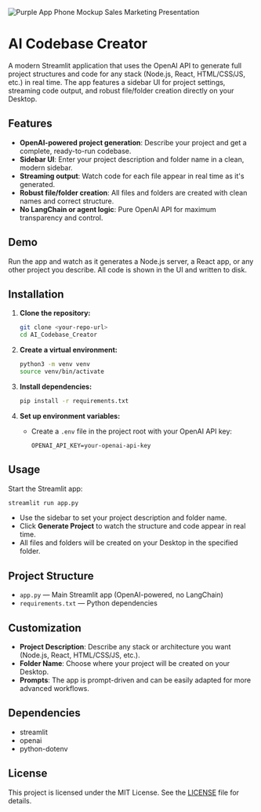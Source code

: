![Purple App Phone Mockup Sales Marketing Presentation](https://github.com/user-attachments/assets/2956de63-dc1b-4eea-a196-258b45c18989)

# AI Codebase Creator

A modern Streamlit application that uses the OpenAI API to generate full project structures and code for any stack (Node.js, React, HTML/CSS/JS, etc.) in real time. The app features a sidebar UI for project settings, streaming code output, and robust file/folder creation directly on your Desktop.

## Features
- **OpenAI-powered project generation**: Describe your project and get a complete, ready-to-run codebase.
- **Sidebar UI**: Enter your project description and folder name in a clean, modern sidebar.
- **Streaming output**: Watch code for each file appear in real time as it's generated.
- **Robust file/folder creation**: All files and folders are created with clean names and correct structure.
- **No LangChain or agent logic**: Pure OpenAI API for maximum transparency and control.

## Demo
Run the app and watch as it generates a Node.js server, a React app, or any other project you describe. All code is shown in the UI and written to disk.

## Installation

1. **Clone the repository:**
   ```bash
   git clone <your-repo-url>
   cd AI_Codebase_Creator
   ```

2. **Create a virtual environment:**
   ```bash
   python3 -m venv venv
   source venv/bin/activate
   ```

3. **Install dependencies:**
   ```bash
   pip install -r requirements.txt
   ```

4. **Set up environment variables:**
   - Create a `.env` file in the project root with your OpenAI API key:
     ```env
     OPENAI_API_KEY=your-openai-api-key
     ```

## Usage

Start the Streamlit app:
```bash
streamlit run app.py
```

- Use the sidebar to set your project description and folder name.
- Click **Generate Project** to watch the structure and code appear in real time.
- All files and folders will be created on your Desktop in the specified folder.

## Project Structure
- `app.py` — Main Streamlit app (OpenAI-powered, no LangChain)
- `requirements.txt` — Python dependencies

## Customization
- **Project Description**: Describe any stack or architecture you want (Node.js, React, HTML/CSS/JS, etc.).
- **Folder Name**: Choose where your project will be created on your Desktop.
- **Prompts**: The app is prompt-driven and can be easily adapted for more advanced workflows.

## Dependencies
- streamlit
- openai
- python-dotenv

## License

This project is licensed under the MIT License. See the [LICENSE](LICENSE) file for details.
